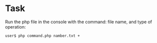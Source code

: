 # Task

 Run the php file in the console with the command: file name, and type of operation:  

 `user$ php command.php namber.txt +`

